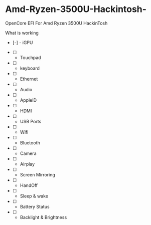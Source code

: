 # Amd-Ryzen-3500U-Hackintosh-
OpenCore EFI For Amd Ryzen 3500U HackinTosh

What is working
- [-] - iGPU	
- [ ] - Touchpad	
- [ ] - keyboard	
- [ ] - Ethernet	
- [ ] - Audio	
- [ ] - AppleID	
- [ ] - HDMI	
- [ ] - USB Ports	
- [ ] - Wifi	
- [ ] - Bluetooth 	
- [ ] - Camera 	
- [ ] - Airplay	
- [ ] - Screen Mirroring 	
- [ ] - HandOff	
- [ ] - Sleep & wake 	
- [ ] - Battery Status 	
- [ ] - Backlight & Brightness 	
